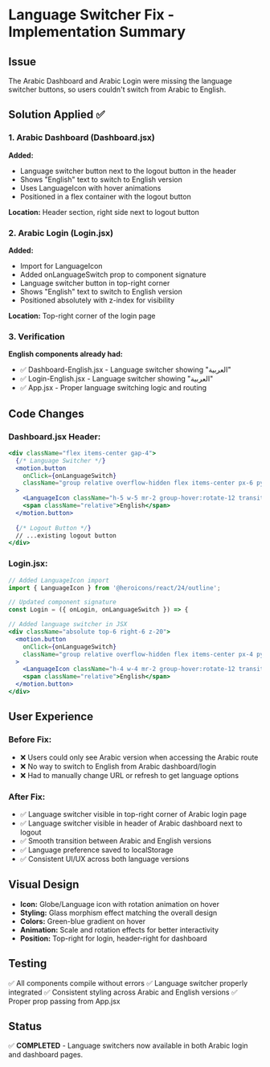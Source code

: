 # Language Switcher Fix - Implementation Summary

## Issue
The Arabic Dashboard and Arabic Login were missing the language switcher buttons, so users couldn't switch from Arabic to English.

## Solution Applied ✅

### 1. Arabic Dashboard (Dashboard.jsx)
**Added:**
- Language switcher button next to the logout button in the header
- Shows "English" text to switch to English version
- Uses LanguageIcon with hover animations
- Positioned in a flex container with the logout button

**Location:** Header section, right side next to logout button

### 2. Arabic Login (Login.jsx) 
**Added:**
- Import for LanguageIcon
- Added onLanguageSwitch prop to component signature
- Language switcher button in top-right corner
- Shows "English" text to switch to English version
- Positioned absolutely with z-index for visibility

**Location:** Top-right corner of the login page

### 3. Verification
**English components already had:**
- ✅ Dashboard-English.jsx - Language switcher showing "العربية" 
- ✅ Login-English.jsx - Language switcher showing "العربية"
- ✅ App.jsx - Proper language switching logic and routing

## Code Changes

### Dashboard.jsx Header:
```jsx
<div className="flex items-center gap-4">
  {/* Language Switcher */}
  <motion.button
    onClick={onLanguageSwitch}
    className="group relative overflow-hidden flex items-center px-6 py-3 text-sm font-semibold text-gray-300 hover:text-white glass-light rounded-2xl border border-white/20 transition-all duration-300 shadow-lg"
  >
    <LanguageIcon className="h-5 w-5 mr-2 group-hover:rotate-12 transition-transform duration-300" />
    <span className="relative">English</span>
  </motion.button>
  
  {/* Logout Button */}
  // ...existing logout button
</div>
```

### Login.jsx:
```jsx
// Added LanguageIcon import
import { LanguageIcon } from '@heroicons/react/24/outline';

// Updated component signature
const Login = ({ onLogin, onLanguageSwitch }) => {

// Added language switcher in JSX
<div className="absolute top-6 right-6 z-20">
  <motion.button
    onClick={onLanguageSwitch}
    className="group relative overflow-hidden flex items-center px-4 py-2 text-sm font-semibold text-gray-300 hover:text-white glass-light rounded-xl border border-white/20 transition-all duration-300 shadow-lg"
  >
    <LanguageIcon className="h-4 w-4 mr-2 group-hover:rotate-12 transition-transform duration-300" />
    <span className="relative">English</span>
  </motion.button>
</div>
```

## User Experience

### Before Fix:
- ❌ Users could only see Arabic version when accessing the Arabic route
- ❌ No way to switch to English from Arabic dashboard/login
- ❌ Had to manually change URL or refresh to get language options

### After Fix:
- ✅ Language switcher visible in top-right corner of Arabic login page
- ✅ Language switcher visible in header of Arabic dashboard next to logout
- ✅ Smooth transition between Arabic and English versions
- ✅ Language preference saved to localStorage
- ✅ Consistent UI/UX across both language versions

## Visual Design
- **Icon:** Globe/Language icon with rotation animation on hover
- **Styling:** Glass morphism effect matching the overall design
- **Colors:** Green-blue gradient on hover
- **Animation:** Scale and rotation effects for better interactivity
- **Position:** Top-right for login, header-right for dashboard

## Testing
✅ All components compile without errors
✅ Language switcher properly integrated
✅ Consistent styling across Arabic and English versions
✅ Proper prop passing from App.jsx

## Status
✅ **COMPLETED** - Language switchers now available in both Arabic login and dashboard pages.
